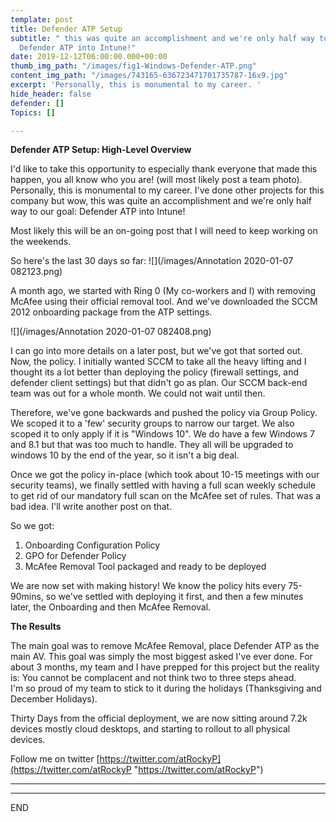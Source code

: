 ```yaml
---
template: post
title: Defender ATP Setup
subtitle: " this was quite an accomplishment and we're only half way to our goal:
  Defender ATP into Intune!"
date: 2019-12-12T06:00:00.000+00:00
thumb_img_path: "/images/fig1-Windows-Defender-ATP.png"
content_img_path: "/images/743165-636723471701735787-16x9.jpg"
excerpt: 'Personally, this is monumental to my career. '
hide_header: false
defender: []
Topics: []

---
```

**Defender ATP Setup: High-Level Overview**

I'd like to take this opportunity to especially thank everyone that made this happen, you all know who you are! (will most likely post a team photo). Personally, this is monumental to my career. I've done other projects for this company but wow, this was quite an accomplishment and we're only half way to our goal: Defender ATP into Intune!

Most likely this will be an on-going post that I will need to keep working on the weekends.

So here's the last 30 days so far: ![](/images/Annotation 2020-01-07 082123.png)

A month ago, we started with Ring 0 (My co-workers and I) with removing McAfee using their official removal tool. And we've downloaded the SCCM 2012 onboarding package from the ATP settings. 

![](/images/Annotation 2020-01-07 082408.png)

I can go into more details on a later post, but we've got that sorted out. Now, the policy. I initially wanted SCCM to take all the heavy lifting and I thought its a lot better than deploying the policy (firewall settings, and defender client settings) but that didn't go as plan. Our SCCM back-end team was out for  a whole month. We could not wait until then. 

Therefore, we've gone backwards and pushed the policy via Group Policy. We scoped it to a 'few' security groups to narrow our target. We also scoped it to only apply if it is "Windows 10".  We do have a few Windows 7 and 8.1 but that was too much to handle. They all will be upgraded to windows 10 by the end of the year, so it isn't a big deal. 

Once we got the policy in-place (which took about 10-15 meetings with our security teams), we finally settled with having a full scan weekly schedule to get rid of our mandatory full scan on the McAfee set of rules. That was a bad idea. I'll write another post on that. 

So we got:

1. Onboarding Configuration Policy
2. GPO for Defender Policy
3. McAfee Removal Tool packaged and ready to be deployed

We are now set with making history! We know the policy hits every 75-90mins, so we've settled with deploying it first, and then a few minutes later, the Onboarding and then McAfee Removal. 

**The Results**

The main goal was to remove McAfee Removal, place Defender ATP as the main AV. This goal was simply the most biggest asked I've ever done. For about 3 months, my team and I have prepped for this project but the reality is: You cannot be complacent and not think two to three steps ahead.   
I'm so proud of my team to stick to it during the holidays (Thanksgiving and December Holidays). 

Thirty Days from the official deployment, we are now sitting around 7.2k devices mostly cloud desktops, and starting to rollout to all physical devices. 

Follow me on twitter [https://twitter.com/atRockyP](https://twitter.com/atRockyP "https://twitter.com/atRockyP") 

***

___

END